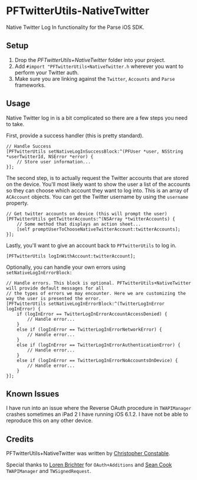 PFTwitterUtils-NativeTwitter
============================

Native Twitter Log In functionality for the Parse iOS SDK.

## Setup

1. Drop the *PFTwitterUtils+NativeTwitter* folder into your project.
2. Add `#import "PFTwitterUtils+NativeTwitter.h` wherever you want to perform your Twitter auth.
3. Make sure you are linking against the `Twitter`, `Accounts` and `Parse` frameworks.

## Usage

Native Twitter log in is a bit complicated so there are a few steps you need to take. 

First, provide a success handler (this is pretty standard).

```
// Handle Success
[PFTwitterUtils setNativeLogInSuccessBlock:^(PFUser *user, NSString *userTwitterId, NSError *error) {
    // Store user information...
}];
```

The second step, is to actually request the Twitter accounts that are stored on the device. You'll most likely want to show the user a list of the accounts so they can choose which account they want to log into. This is an array of `ACAccount` objects. You can get the Twitter username by using the `username` property.
 
```
// Get twitter accounts on device (this will prompt the user)
[PFTwitterUtils getTwitterAccounts:^(NSArray *twitterAccounts) {
	// Some method that displays an action sheet...
    [self promptUserToChooseNativeTwitterAccount:twitterAccounts];
}];
```

Lastly, you'll want to give an account back to `PFTwitterUtils` to log in.

```
[PFTwitterUtils logInWithAccount:twitterAccount];
```

Optionally, you can handle your own errors using `setNativeLogInErrorBlock:`

```
// Handle errors. This block is optional. PFTwitterUtils+NativeTwitter will provide default messages for all
// the types of errors we may encounter. Here we are customizing the way the user is presented the error.
[PFTwitterUtils setNativeLogInErrorBlock:^(TwitterLogInError logInError) {
    if (logInError == TwitterLogInErrorAccountAccessDenied) {
		// Handle error...
    }
    else if (logInError == TwitterLogInErrorNetworkError) {
       	// Handle error...
    }
    else if (logInError == TwitterLogInErrorAuthenticationError) {
       	// Handle error...
    }
    else if (logInError == TwitterLogInErrorNoAccountsOnDevice) {
    	// Handle error...
    }
}];
```

## Known Issues

I have run into an issue where the Reverse OAuth procedure in `TWAPIManager` crashes sometimes an iPad 2 I have running iOS 6.1.2. I have not be able to reproduce this on any other device.

## Credits

PFTwitterUtils+NativeTwitter was written by [Christopher Constable](https://github.com/mstrchrstphr).

Special thanks to [Loren Brichter](https://github.com/atebits) for `OAuth+Additions` and [Sean Cook](https://github.com/seancook) `TWAPIManager` and `TWSignedRequest`.